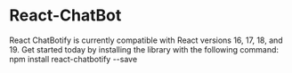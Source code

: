 # React-ChatBot
React ChatBotify is currently compatible with React versions 16, 17, 18, and 19. Get started today by installing the library with the following command:  npm install react-chatbotify --save
